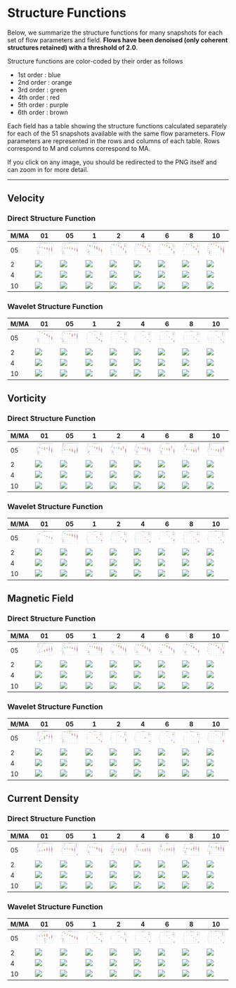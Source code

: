 # Structure Functions

Below, we summarize the structure functions for many snapshots for each set of flow parameters and field.
**Flows have been denoised (only coherent structures retained) with a threshold of 2.0**.

Structure functions are color-coded by their order as follows

  * 1st order : blue
  * 2nd order : orange
  * 3rd order : green
  * 4th order : red
  * 5th order : purple
  * 6th order : brown

Each field has a table showing the structure functions calculated separately for each of the 51 snapshots available with the same flow parameters.
Flow parameters are represented in the rows and columns of each table.
Rows correspond to M and columns correspond to MA.

If you click on any image, you should be redirected to the PNG itself and can zoom in for more detail.

---

## Velocity

### Direct Structure Function

|M/MA| 01 | 05 | 1 | 2 | 4 | 6 | 8 | 10 |
|----|----|----|---|---|---|---|---|----|
| 05 |<img src="M05MA01/w4t-plot-structure-function-ansatz-violin-128_M05MA01_avrg_vel_dsf_denoise-02d00.png">|<img src="M05MA05/w4t-plot-structure-function-ansatz-violin-128_M05MA05_avrg_vel_dsf_denoise-02d00.png">|<img src="M05MA1/w4t-plot-structure-function-ansatz-violin-128_M05MA1_avrg_vel_dsf_denoise-02d00.png">|<img src="M05MA2/w4t-plot-structure-function-ansatz-violin-128_M05MA2_avrg_vel_dsf_denoise-02d00.png">|<img src="M05MA4/w4t-plot-structure-function-ansatz-violin-128_M05MA4_avrg_vel_dsf_denoise-02d00.png">|<img src="M05MA6/w4t-plot-structure-function-ansatz-violin-128_M05MA6_avrg_vel_dsf_denoise-02d00.png">|<img src="M05MA8/w4t-plot-structure-function-ansatz-violin-128_M05MA8_avrg_vel_dsf_denoise-02d00.png">|<img src="M05MA10/w4t-plot-structure-function-ansatz-violin-128_M05MA10_avrg_vel_dsf_denoise-02d00.png">|
| 2  |<img src="M2MA01/w4t-plot-structure-function-ansatz-violin-128_M2MA01_avrg_vel_dsf_denoise-02d00.png">|<img src="M2MA05/w4t-plot-structure-function-ansatz-violin-128_M2MA05_avrg_vel_dsf_denoise-02d00.png">|<img src="M2MA1/w4t-plot-structure-function-ansatz-violin-128_M2MA1_avrg_vel_dsf_denoise-02d00.png">|<img src="M2MA2/w4t-plot-structure-function-ansatz-violin-128_M2MA2_avrg_vel_dsf_denoise-02d00.png">|<img src="M2MA4/w4t-plot-structure-function-ansatz-violin-128_M2MA4_avrg_vel_dsf_denoise-02d00.png">|<img src="M2MA6/w4t-plot-structure-function-ansatz-violin-128_M2MA6_avrg_vel_dsf_denoise-02d00.png">|<img src="M2MA8/w4t-plot-structure-function-ansatz-violin-128_M2MA8_avrg_vel_dsf_denoise-02d00.png">|<img src="M2MA10/w4t-plot-structure-function-ansatz-violin-128_M2MA10_avrg_vel_dsf_denoise-02d00.png">|
| 4  |<img src="M4MA01/w4t-plot-structure-function-ansatz-violin-128_M4MA01_avrg_vel_dsf_denoise-02d00.png">|<img src="M4MA05/w4t-plot-structure-function-ansatz-violin-128_M4MA05_avrg_vel_dsf_denoise-02d00.png">|<img src="M4MA1/w4t-plot-structure-function-ansatz-violin-128_M4MA1_avrg_vel_dsf_denoise-02d00.png">|<img src="M4MA2/w4t-plot-structure-function-ansatz-violin-128_M4MA2_avrg_vel_dsf_denoise-02d00.png">|<img src="M4MA4/w4t-plot-structure-function-ansatz-violin-128_M4MA4_avrg_vel_dsf_denoise-02d00.png">|<img src="M4MA6/w4t-plot-structure-function-ansatz-violin-128_M4MA6_avrg_vel_dsf_denoise-02d00.png">|<img src="M4MA8/w4t-plot-structure-function-ansatz-violin-128_M4MA8_avrg_vel_dsf_denoise-02d00.png">|<img src="M4MA10/w4t-plot-structure-function-ansatz-violin-128_M4MA10_avrg_vel_dsf_denoise-02d00.png">|
| 10 |<img src="M10MA01/w4t-plot-structure-function-ansatz-violin-128_M10MA01_avrg_vel_dsf_denoise-02d00.png">|<img src="M10MA05/w4t-plot-structure-function-ansatz-violin-128_M10MA05_avrg_vel_dsf_denoise-02d00.png">|<img src="M10MA1/w4t-plot-structure-function-ansatz-violin-128_M10MA1_avrg_vel_dsf_denoise-02d00.png">|<img src="M10MA2/w4t-plot-structure-function-ansatz-violin-128_M10MA2_avrg_vel_dsf_denoise-02d00.png">|<img src="M10MA4/w4t-plot-structure-function-ansatz-violin-128_M10MA4_avrg_vel_dsf_denoise-02d00.png">|<img src="M10MA6/w4t-plot-structure-function-ansatz-violin-128_M10MA6_avrg_vel_dsf_denoise-02d00.png">|<img src="M10MA8/w4t-plot-structure-function-ansatz-violin-128_M10MA8_avrg_vel_dsf_denoise-02d00.png">|<img src="M10MA10/w4t-plot-structure-function-ansatz-violin-128_M10MA10_avrg_vel_dsf_denoise-02d00.png">|

### Wavelet Structure Function

|M/MA| 01 | 05 | 1 | 2 | 4 | 6 | 8 | 10 |
|----|----|----|---|---|---|---|---|----|
| 05 |<img src="M05MA01/w4t-plot-structure-function-ansatz-violin-128_M05MA01_avrg_vel_wsf_denoise-02d00.png">|<img src="M05MA05/w4t-plot-structure-function-ansatz-violin-128_M05MA05_avrg_vel_wsf_denoise-02d00.png">|<img src="M05MA1/w4t-plot-structure-function-ansatz-violin-128_M05MA1_avrg_vel_wsf_denoise-02d00.png">|<img src="M05MA2/w4t-plot-structure-function-ansatz-violin-128_M05MA2_avrg_vel_wsf_denoise-02d00.png">|<img src="M05MA4/w4t-plot-structure-function-ansatz-violin-128_M05MA4_avrg_vel_wsf_denoise-02d00.png">|<img src="M05MA6/w4t-plot-structure-function-ansatz-violin-128_M05MA6_avrg_vel_wsf_denoise-02d00.png">|<img src="M05MA8/w4t-plot-structure-function-ansatz-violin-128_M05MA8_avrg_vel_wsf_denoise-02d00.png">|<img src="M05MA10/w4t-plot-structure-function-ansatz-violin-128_M05MA10_avrg_vel_wsf_denoise-02d00.png">|
| 2  |<img src="M2MA01/w4t-plot-structure-function-ansatz-violin-128_M2MA01_avrg_vel_wsf_denoise-02d00.png">|<img src="M2MA05/w4t-plot-structure-function-ansatz-violin-128_M2MA05_avrg_vel_wsf_denoise-02d00.png">|<img src="M2MA1/w4t-plot-structure-function-ansatz-violin-128_M2MA1_avrg_vel_wsf_denoise-02d00.png">|<img src="M2MA2/w4t-plot-structure-function-ansatz-violin-128_M2MA2_avrg_vel_wsf_denoise-02d00.png">|<img src="M2MA4/w4t-plot-structure-function-ansatz-violin-128_M2MA4_avrg_vel_wsf_denoise-02d00.png">|<img src="M2MA6/w4t-plot-structure-function-ansatz-violin-128_M2MA6_avrg_vel_wsf_denoise-02d00.png">|<img src="M2MA8/w4t-plot-structure-function-ansatz-violin-128_M2MA8_avrg_vel_wsf_denoise-02d00.png">|<img src="M2MA10/w4t-plot-structure-function-ansatz-violin-128_M2MA10_avrg_vel_wsf_denoise-02d00.png">|
| 4  |<img src="M4MA01/w4t-plot-structure-function-ansatz-violin-128_M4MA01_avrg_vel_wsf_denoise-02d00.png">|<img src="M4MA05/w4t-plot-structure-function-ansatz-violin-128_M4MA05_avrg_vel_wsf_denoise-02d00.png">|<img src="M4MA1/w4t-plot-structure-function-ansatz-violin-128_M4MA1_avrg_vel_wsf_denoise-02d00.png">|<img src="M4MA2/w4t-plot-structure-function-ansatz-violin-128_M4MA2_avrg_vel_wsf_denoise-02d00.png">|<img src="M4MA4/w4t-plot-structure-function-ansatz-violin-128_M4MA4_avrg_vel_wsf_denoise-02d00.png">|<img src="M4MA6/w4t-plot-structure-function-ansatz-violin-128_M4MA6_avrg_vel_wsf_denoise-02d00.png">|<img src="M4MA8/w4t-plot-structure-function-ansatz-violin-128_M4MA8_avrg_vel_wsf_denoise-02d00.png">|<img src="M4MA10/w4t-plot-structure-function-ansatz-violin-128_M4MA10_avrg_vel_wsf_denoise-02d00.png">|
| 10 |<img src="M10MA01/w4t-plot-structure-function-ansatz-violin-128_M10MA01_avrg_vel_wsf_denoise-02d00.png">|<img src="M10MA05/w4t-plot-structure-function-ansatz-violin-128_M10MA05_avrg_vel_wsf_denoise-02d00.png">|<img src="M10MA1/w4t-plot-structure-function-ansatz-violin-128_M10MA1_avrg_vel_wsf_denoise-02d00.png">|<img src="M10MA2/w4t-plot-structure-function-ansatz-violin-128_M10MA2_avrg_vel_wsf_denoise-02d00.png">|<img src="M10MA4/w4t-plot-structure-function-ansatz-violin-128_M10MA4_avrg_vel_wsf_denoise-02d00.png">|<img src="M10MA6/w4t-plot-structure-function-ansatz-violin-128_M10MA6_avrg_vel_wsf_denoise-02d00.png">|<img src="M10MA8/w4t-plot-structure-function-ansatz-violin-128_M10MA8_avrg_vel_wsf_denoise-02d00.png">|<img src="M10MA10/w4t-plot-structure-function-ansatz-violin-128_M10MA10_avrg_vel_wsf_denoise-02d00.png">|

## Vorticity

### Direct Structure Function

|M/MA| 01 | 05 | 1 | 2 | 4 | 6 | 8 | 10 |
|----|----|----|---|---|---|---|---|----|
| 05 |<img src="M05MA01/w4t-plot-structure-function-ansatz-violin-128_M05MA01_avrg_vort_dsf_denoise-02d00.png">|<img src="M05MA05/w4t-plot-structure-function-ansatz-violin-128_M05MA05_avrg_vort_dsf_denoise-02d00.png">|<img src="M05MA1/w4t-plot-structure-function-ansatz-violin-128_M05MA1_avrg_vort_dsf_denoise-02d00.png">|<img src="M05MA2/w4t-plot-structure-function-ansatz-violin-128_M05MA2_avrg_vort_dsf_denoise-02d00.png">|<img src="M05MA4/w4t-plot-structure-function-ansatz-violin-128_M05MA4_avrg_vort_dsf_denoise-02d00.png">|<img src="M05MA6/w4t-plot-structure-function-ansatz-violin-128_M05MA6_avrg_vort_dsf_denoise-02d00.png">|<img src="M05MA8/w4t-plot-structure-function-ansatz-violin-128_M05MA8_avrg_vort_dsf_denoise-02d00.png">|<img src="M05MA10/w4t-plot-structure-function-ansatz-violin-128_M05MA10_avrg_vort_dsf_denoise-02d00.png">|
| 2  |<img src="M2MA01/w4t-plot-structure-function-ansatz-violin-128_M2MA01_avrg_vort_dsf_denoise-02d00.png">|<img src="M2MA05/w4t-plot-structure-function-ansatz-violin-128_M2MA05_avrg_vort_dsf_denoise-02d00.png">|<img src="M2MA1/w4t-plot-structure-function-ansatz-violin-128_M2MA1_avrg_vort_dsf_denoise-02d00.png">|<img src="M2MA2/w4t-plot-structure-function-ansatz-violin-128_M2MA2_avrg_vort_dsf_denoise-02d00.png">|<img src="M2MA4/w4t-plot-structure-function-ansatz-violin-128_M2MA4_avrg_vort_dsf_denoise-02d00.png">|<img src="M2MA6/w4t-plot-structure-function-ansatz-violin-128_M2MA6_avrg_vort_dsf_denoise-02d00.png">|<img src="M2MA8/w4t-plot-structure-function-ansatz-violin-128_M2MA8_avrg_vort_dsf_denoise-02d00.png">|<img src="M2MA10/w4t-plot-structure-function-ansatz-violin-128_M2MA10_avrg_vort_dsf_denoise-02d00.png">|
| 4  |<img src="M4MA01/w4t-plot-structure-function-ansatz-violin-128_M4MA01_avrg_vort_dsf_denoise-02d00.png">|<img src="M4MA05/w4t-plot-structure-function-ansatz-violin-128_M4MA05_avrg_vort_dsf_denoise-02d00.png">|<img src="M4MA1/w4t-plot-structure-function-ansatz-violin-128_M4MA1_avrg_vort_dsf_denoise-02d00.png">|<img src="M4MA2/w4t-plot-structure-function-ansatz-violin-128_M4MA2_avrg_vort_dsf_denoise-02d00.png">|<img src="M4MA4/w4t-plot-structure-function-ansatz-violin-128_M4MA4_avrg_vort_dsf_denoise-02d00.png">|<img src="M4MA6/w4t-plot-structure-function-ansatz-violin-128_M4MA6_avrg_vort_dsf_denoise-02d00.png">|<img src="M4MA8/w4t-plot-structure-function-ansatz-violin-128_M4MA8_avrg_vort_dsf_denoise-02d00.png">|<img src="M4MA10/w4t-plot-structure-function-ansatz-violin-128_M4MA10_avrg_vort_dsf_denoise-02d00.png">|
| 10 |<img src="M10MA01/w4t-plot-structure-function-ansatz-violin-128_M10MA01_avrg_vort_dsf_denoise-02d00.png">|<img src="M10MA05/w4t-plot-structure-function-ansatz-violin-128_M10MA05_avrg_vort_dsf_denoise-02d00.png">|<img src="M10MA1/w4t-plot-structure-function-ansatz-violin-128_M10MA1_avrg_vort_dsf_denoise-02d00.png">|<img src="M10MA2/w4t-plot-structure-function-ansatz-violin-128_M10MA2_avrg_vort_dsf_denoise-02d00.png">|<img src="M10MA4/w4t-plot-structure-function-ansatz-violin-128_M10MA4_avrg_vort_dsf_denoise-02d00.png">|<img src="M10MA6/w4t-plot-structure-function-ansatz-violin-128_M10MA6_avrg_vort_dsf_denoise-02d00.png">|<img src="M10MA8/w4t-plot-structure-function-ansatz-violin-128_M10MA8_avrg_vort_dsf_denoise-02d00.png">|<img src="M10MA10/w4t-plot-structure-function-ansatz-violin-128_M10MA10_avrg_vort_dsf_denoise-02d00.png">|

### Wavelet Structure Function

|M/MA| 01 | 05 | 1 | 2 | 4 | 6 | 8 | 10 |
|----|----|----|---|---|---|---|---|----|
| 05 |<img src="M05MA01/w4t-plot-structure-function-ansatz-violin-128_M05MA01_avrg_vort_wsf_denoise-02d00.png">|<img src="M05MA05/w4t-plot-structure-function-ansatz-violin-128_M05MA05_avrg_vort_wsf_denoise-02d00.png">|<img src="M05MA1/w4t-plot-structure-function-ansatz-violin-128_M05MA1_avrg_vort_wsf_denoise-02d00.png">|<img src="M05MA2/w4t-plot-structure-function-ansatz-violin-128_M05MA2_avrg_vort_wsf_denoise-02d00.png">|<img src="M05MA4/w4t-plot-structure-function-ansatz-violin-128_M05MA4_avrg_vort_wsf_denoise-02d00.png">|<img src="M05MA6/w4t-plot-structure-function-ansatz-violin-128_M05MA6_avrg_vort_wsf_denoise-02d00.png">|<img src="M05MA8/w4t-plot-structure-function-ansatz-violin-128_M05MA8_avrg_vort_wsf_denoise-02d00.png">|<img src="M05MA10/w4t-plot-structure-function-ansatz-violin-128_M05MA10_avrg_vort_wsf_denoise-02d00.png">|
| 2  |<img src="M2MA01/w4t-plot-structure-function-ansatz-violin-128_M2MA01_avrg_vort_wsf_denoise-02d00.png">|<img src="M2MA05/w4t-plot-structure-function-ansatz-violin-128_M2MA05_avrg_vort_wsf_denoise-02d00.png">|<img src="M2MA1/w4t-plot-structure-function-ansatz-violin-128_M2MA1_avrg_vort_wsf_denoise-02d00.png">|<img src="M2MA2/w4t-plot-structure-function-ansatz-violin-128_M2MA2_avrg_vort_wsf_denoise-02d00.png">|<img src="M2MA4/w4t-plot-structure-function-ansatz-violin-128_M2MA4_avrg_vort_wsf_denoise-02d00.png">|<img src="M2MA6/w4t-plot-structure-function-ansatz-violin-128_M2MA6_avrg_vort_wsf_denoise-02d00.png">|<img src="M2MA8/w4t-plot-structure-function-ansatz-violin-128_M2MA8_avrg_vort_wsf_denoise-02d00.png">|<img src="M2MA10/w4t-plot-structure-function-ansatz-violin-128_M2MA10_avrg_vort_wsf_denoise-02d00.png">|
| 4  |<img src="M4MA01/w4t-plot-structure-function-ansatz-violin-128_M4MA01_avrg_vort_wsf_denoise-02d00.png">|<img src="M4MA05/w4t-plot-structure-function-ansatz-violin-128_M4MA05_avrg_vort_wsf_denoise-02d00.png">|<img src="M4MA1/w4t-plot-structure-function-ansatz-violin-128_M4MA1_avrg_vort_wsf_denoise-02d00.png">|<img src="M4MA2/w4t-plot-structure-function-ansatz-violin-128_M4MA2_avrg_vort_wsf_denoise-02d00.png">|<img src="M4MA4/w4t-plot-structure-function-ansatz-violin-128_M4MA4_avrg_vort_wsf_denoise-02d00.png">|<img src="M4MA6/w4t-plot-structure-function-ansatz-violin-128_M4MA6_avrg_vort_wsf_denoise-02d00.png">|<img src="M4MA8/w4t-plot-structure-function-ansatz-violin-128_M4MA8_avrg_vort_wsf_denoise-02d00.png">|<img src="M4MA10/w4t-plot-structure-function-ansatz-violin-128_M4MA10_avrg_vort_wsf_denoise-02d00.png">|
| 10 |<img src="M10MA01/w4t-plot-structure-function-ansatz-violin-128_M10MA01_avrg_vort_wsf_denoise-02d00.png">|<img src="M10MA05/w4t-plot-structure-function-ansatz-violin-128_M10MA05_avrg_vort_wsf_denoise-02d00.png">|<img src="M10MA1/w4t-plot-structure-function-ansatz-violin-128_M10MA1_avrg_vort_wsf_denoise-02d00.png">|<img src="M10MA2/w4t-plot-structure-function-ansatz-violin-128_M10MA2_avrg_vort_wsf_denoise-02d00.png">|<img src="M10MA4/w4t-plot-structure-function-ansatz-violin-128_M10MA4_avrg_vort_wsf_denoise-02d00.png">|<img src="M10MA6/w4t-plot-structure-function-ansatz-violin-128_M10MA6_avrg_vort_wsf_denoise-02d00.png">|<img src="M10MA8/w4t-plot-structure-function-ansatz-violin-128_M10MA8_avrg_vort_wsf_denoise-02d00.png">|<img src="M10MA10/w4t-plot-structure-function-ansatz-violin-128_M10MA10_avrg_vort_wsf_denoise-02d00.png">|

## Magnetic Field

### Direct Structure Function

|M/MA| 01 | 05 | 1 | 2 | 4 | 6 | 8 | 10 |
|----|----|----|---|---|---|---|---|----|
| 05 |<img src="M05MA01/w4t-plot-structure-function-ansatz-violin-128_M05MA01_avrg_mag_dsf_denoise-02d00.png">|<img src="M05MA05/w4t-plot-structure-function-ansatz-violin-128_M05MA05_avrg_mag_dsf_denoise-02d00.png">|<img src="M05MA1/w4t-plot-structure-function-ansatz-violin-128_M05MA1_avrg_mag_dsf_denoise-02d00.png">|<img src="M05MA2/w4t-plot-structure-function-ansatz-violin-128_M05MA2_avrg_mag_dsf_denoise-02d00.png">|<img src="M05MA4/w4t-plot-structure-function-ansatz-violin-128_M05MA4_avrg_mag_dsf_denoise-02d00.png">|<img src="M05MA6/w4t-plot-structure-function-ansatz-violin-128_M05MA6_avrg_mag_dsf_denoise-02d00.png">|<img src="M05MA8/w4t-plot-structure-function-ansatz-violin-128_M05MA8_avrg_mag_dsf_denoise-02d00.png">|<img src="M05MA10/w4t-plot-structure-function-ansatz-violin-128_M05MA10_avrg_mag_dsf_denoise-02d00.png">|
| 2  |<img src="M2MA01/w4t-plot-structure-function-ansatz-violin-128_M2MA01_avrg_mag_dsf_denoise-02d00.png">|<img src="M2MA05/w4t-plot-structure-function-ansatz-violin-128_M2MA05_avrg_mag_dsf_denoise-02d00.png">|<img src="M2MA1/w4t-plot-structure-function-ansatz-violin-128_M2MA1_avrg_mag_dsf_denoise-02d00.png">|<img src="M2MA2/w4t-plot-structure-function-ansatz-violin-128_M2MA2_avrg_mag_dsf_denoise-02d00.png">|<img src="M2MA4/w4t-plot-structure-function-ansatz-violin-128_M2MA4_avrg_mag_dsf_denoise-02d00.png">|<img src="M2MA6/w4t-plot-structure-function-ansatz-violin-128_M2MA6_avrg_mag_dsf_denoise-02d00.png">|<img src="M2MA8/w4t-plot-structure-function-ansatz-violin-128_M2MA8_avrg_mag_dsf_denoise-02d00.png">|<img src="M2MA10/w4t-plot-structure-function-ansatz-violin-128_M2MA10_avrg_mag_dsf_denoise-02d00.png">|
| 4  |<img src="M4MA01/w4t-plot-structure-function-ansatz-violin-128_M4MA01_avrg_mag_dsf_denoise-02d00.png">|<img src="M4MA05/w4t-plot-structure-function-ansatz-violin-128_M4MA05_avrg_mag_dsf_denoise-02d00.png">|<img src="M4MA1/w4t-plot-structure-function-ansatz-violin-128_M4MA1_avrg_mag_dsf_denoise-02d00.png">|<img src="M4MA2/w4t-plot-structure-function-ansatz-violin-128_M4MA2_avrg_mag_dsf_denoise-02d00.png">|<img src="M4MA4/w4t-plot-structure-function-ansatz-violin-128_M4MA4_avrg_mag_dsf_denoise-02d00.png">|<img src="M4MA6/w4t-plot-structure-function-ansatz-violin-128_M4MA6_avrg_mag_dsf_denoise-02d00.png">|<img src="M4MA8/w4t-plot-structure-function-ansatz-violin-128_M4MA8_avrg_mag_dsf_denoise-02d00.png">|<img src="M4MA10/w4t-plot-structure-function-ansatz-violin-128_M4MA10_avrg_mag_dsf_denoise-02d00.png">|
| 10 |<img src="M10MA01/w4t-plot-structure-function-ansatz-violin-128_M10MA01_avrg_mag_dsf_denoise-02d00.png">|<img src="M10MA05/w4t-plot-structure-function-ansatz-violin-128_M10MA05_avrg_mag_dsf_denoise-02d00.png">|<img src="M10MA1/w4t-plot-structure-function-ansatz-violin-128_M10MA1_avrg_mag_dsf_denoise-02d00.png">|<img src="M10MA2/w4t-plot-structure-function-ansatz-violin-128_M10MA2_avrg_mag_dsf_denoise-02d00.png">|<img src="M10MA4/w4t-plot-structure-function-ansatz-violin-128_M10MA4_avrg_mag_dsf_denoise-02d00.png">|<img src="M10MA6/w4t-plot-structure-function-ansatz-violin-128_M10MA6_avrg_mag_dsf_denoise-02d00.png">|<img src="M10MA8/w4t-plot-structure-function-ansatz-violin-128_M10MA8_avrg_mag_dsf_denoise-02d00.png">|<img src="M10MA10/w4t-plot-structure-function-ansatz-violin-128_M10MA10_avrg_mag_dsf_denoise-02d00.png">|

### Wavelet Structure Function

|M/MA| 01 | 05 | 1 | 2 | 4 | 6 | 8 | 10 |
|----|----|----|---|---|---|---|---|----|
| 05 |<img src="M05MA01/w4t-plot-structure-function-ansatz-violin-128_M05MA01_avrg_mag_wsf_denoise-02d00.png">|<img src="M05MA05/w4t-plot-structure-function-ansatz-violin-128_M05MA05_avrg_mag_wsf_denoise-02d00.png">|<img src="M05MA1/w4t-plot-structure-function-ansatz-violin-128_M05MA1_avrg_mag_wsf_denoise-02d00.png">|<img src="M05MA2/w4t-plot-structure-function-ansatz-violin-128_M05MA2_avrg_mag_wsf_denoise-02d00.png">|<img src="M05MA4/w4t-plot-structure-function-ansatz-violin-128_M05MA4_avrg_mag_wsf_denoise-02d00.png">|<img src="M05MA6/w4t-plot-structure-function-ansatz-violin-128_M05MA6_avrg_mag_wsf_denoise-02d00.png">|<img src="M05MA8/w4t-plot-structure-function-ansatz-violin-128_M05MA8_avrg_mag_wsf_denoise-02d00.png">|<img src="M05MA10/w4t-plot-structure-function-ansatz-violin-128_M05MA10_avrg_mag_wsf_denoise-02d00.png">|
| 2  |<img src="M2MA01/w4t-plot-structure-function-ansatz-violin-128_M2MA01_avrg_mag_wsf_denoise-02d00.png">|<img src="M2MA05/w4t-plot-structure-function-ansatz-violin-128_M2MA05_avrg_mag_wsf_denoise-02d00.png">|<img src="M2MA1/w4t-plot-structure-function-ansatz-violin-128_M2MA1_avrg_mag_wsf_denoise-02d00.png">|<img src="M2MA2/w4t-plot-structure-function-ansatz-violin-128_M2MA2_avrg_mag_wsf_denoise-02d00.png">|<img src="M2MA4/w4t-plot-structure-function-ansatz-violin-128_M2MA4_avrg_mag_wsf_denoise-02d00.png">|<img src="M2MA6/w4t-plot-structure-function-ansatz-violin-128_M2MA6_avrg_mag_wsf_denoise-02d00.png">|<img src="M2MA8/w4t-plot-structure-function-ansatz-violin-128_M2MA8_avrg_mag_wsf_denoise-02d00.png">|<img src="M2MA10/w4t-plot-structure-function-ansatz-violin-128_M2MA10_avrg_mag_wsf_denoise-02d00.png">|
| 4  |<img src="M4MA01/w4t-plot-structure-function-ansatz-violin-128_M4MA01_avrg_mag_wsf_denoise-02d00.png">|<img src="M4MA05/w4t-plot-structure-function-ansatz-violin-128_M4MA05_avrg_mag_wsf_denoise-02d00.png">|<img src="M4MA1/w4t-plot-structure-function-ansatz-violin-128_M4MA1_avrg_mag_wsf_denoise-02d00.png">|<img src="M4MA2/w4t-plot-structure-function-ansatz-violin-128_M4MA2_avrg_mag_wsf_denoise-02d00.png">|<img src="M4MA4/w4t-plot-structure-function-ansatz-violin-128_M4MA4_avrg_mag_wsf_denoise-02d00.png">|<img src="M4MA6/w4t-plot-structure-function-ansatz-violin-128_M4MA6_avrg_mag_wsf_denoise-02d00.png">|<img src="M4MA8/w4t-plot-structure-function-ansatz-violin-128_M4MA8_avrg_mag_wsf_denoise-02d00.png">|<img src="M4MA10/w4t-plot-structure-function-ansatz-violin-128_M4MA10_avrg_mag_wsf_denoise-02d00.png">|
| 10 |<img src="M10MA01/w4t-plot-structure-function-ansatz-violin-128_M10MA01_avrg_mag_wsf_denoise-02d00.png">|<img src="M10MA05/w4t-plot-structure-function-ansatz-violin-128_M10MA05_avrg_mag_wsf_denoise-02d00.png">|<img src="M10MA1/w4t-plot-structure-function-ansatz-violin-128_M10MA1_avrg_mag_wsf_denoise-02d00.png">|<img src="M10MA2/w4t-plot-structure-function-ansatz-violin-128_M10MA2_avrg_mag_wsf_denoise-02d00.png">|<img src="M10MA4/w4t-plot-structure-function-ansatz-violin-128_M10MA4_avrg_mag_wsf_denoise-02d00.png">|<img src="M10MA6/w4t-plot-structure-function-ansatz-violin-128_M10MA6_avrg_mag_wsf_denoise-02d00.png">|<img src="M10MA8/w4t-plot-structure-function-ansatz-violin-128_M10MA8_avrg_mag_wsf_denoise-02d00.png">|<img src="M10MA10/w4t-plot-structure-function-ansatz-violin-128_M10MA10_avrg_mag_wsf_denoise-02d00.png">|

## Current Density

### Direct Structure Function

|M/MA| 01 | 05 | 1 | 2 | 4 | 6 | 8 | 10 |
|----|----|----|---|---|---|---|---|----|
| 05 |<img src="M05MA01/w4t-plot-structure-function-ansatz-violin-128_M05MA01_avrg_curr_dsf_denoise-02d00.png">|<img src="M05MA05/w4t-plot-structure-function-ansatz-violin-128_M05MA05_avrg_curr_dsf_denoise-02d00.png">|<img src="M05MA1/w4t-plot-structure-function-ansatz-violin-128_M05MA1_avrg_curr_dsf_denoise-02d00.png">|<img src="M05MA2/w4t-plot-structure-function-ansatz-violin-128_M05MA2_avrg_curr_dsf_denoise-02d00.png">|<img src="M05MA4/w4t-plot-structure-function-ansatz-violin-128_M05MA4_avrg_curr_dsf_denoise-02d00.png">|<img src="M05MA6/w4t-plot-structure-function-ansatz-violin-128_M05MA6_avrg_curr_dsf_denoise-02d00.png">|<img src="M05MA8/w4t-plot-structure-function-ansatz-violin-128_M05MA8_avrg_curr_dsf_denoise-02d00.png">|<img src="M05MA10/w4t-plot-structure-function-ansatz-violin-128_M05MA10_avrg_curr_dsf_denoise-02d00.png">|
| 2  |<img src="M2MA01/w4t-plot-structure-function-ansatz-violin-128_M2MA01_avrg_curr_dsf_denoise-02d00.png">|<img src="M2MA05/w4t-plot-structure-function-ansatz-violin-128_M2MA05_avrg_curr_dsf_denoise-02d00.png">|<img src="M2MA1/w4t-plot-structure-function-ansatz-violin-128_M2MA1_avrg_curr_dsf_denoise-02d00.png">|<img src="M2MA2/w4t-plot-structure-function-ansatz-violin-128_M2MA2_avrg_curr_dsf_denoise-02d00.png">|<img src="M2MA4/w4t-plot-structure-function-ansatz-violin-128_M2MA4_avrg_curr_dsf_denoise-02d00.png">|<img src="M2MA6/w4t-plot-structure-function-ansatz-violin-128_M2MA6_avrg_curr_dsf_denoise-02d00.png">|<img src="M2MA8/w4t-plot-structure-function-ansatz-violin-128_M2MA8_avrg_curr_dsf_denoise-02d00.png">|<img src="M2MA10/w4t-plot-structure-function-ansatz-violin-128_M2MA10_avrg_curr_dsf_denoise-02d00.png">|
| 4  |<img src="M4MA01/w4t-plot-structure-function-ansatz-violin-128_M4MA01_avrg_curr_dsf_denoise-02d00.png">|<img src="M4MA05/w4t-plot-structure-function-ansatz-violin-128_M4MA05_avrg_curr_dsf_denoise-02d00.png">|<img src="M4MA1/w4t-plot-structure-function-ansatz-violin-128_M4MA1_avrg_curr_dsf_denoise-02d00.png">|<img src="M4MA2/w4t-plot-structure-function-ansatz-violin-128_M4MA2_avrg_curr_dsf_denoise-02d00.png">|<img src="M4MA4/w4t-plot-structure-function-ansatz-violin-128_M4MA4_avrg_curr_dsf_denoise-02d00.png">|<img src="M4MA6/w4t-plot-structure-function-ansatz-violin-128_M4MA6_avrg_curr_dsf_denoise-02d00.png">|<img src="M4MA8/w4t-plot-structure-function-ansatz-violin-128_M4MA8_avrg_curr_dsf_denoise-02d00.png">|<img src="M4MA10/w4t-plot-structure-function-ansatz-violin-128_M4MA10_avrg_curr_dsf_denoise-02d00.png">|
| 10 |<img src="M10MA01/w4t-plot-structure-function-ansatz-violin-128_M10MA01_avrg_curr_dsf_denoise-02d00.png">|<img src="M10MA05/w4t-plot-structure-function-ansatz-violin-128_M10MA05_avrg_curr_dsf_denoise-02d00.png">|<img src="M10MA1/w4t-plot-structure-function-ansatz-violin-128_M10MA1_avrg_curr_dsf_denoise-02d00.png">|<img src="M10MA2/w4t-plot-structure-function-ansatz-violin-128_M10MA2_avrg_curr_dsf_denoise-02d00.png">|<img src="M10MA4/w4t-plot-structure-function-ansatz-violin-128_M10MA4_avrg_curr_dsf_denoise-02d00.png">|<img src="M10MA6/w4t-plot-structure-function-ansatz-violin-128_M10MA6_avrg_curr_dsf_denoise-02d00.png">|<img src="M10MA8/w4t-plot-structure-function-ansatz-violin-128_M10MA8_avrg_curr_dsf_denoise-02d00.png">|<img src="M10MA10/w4t-plot-structure-function-ansatz-violin-128_M10MA10_avrg_curr_dsf_denoise-02d00.png">|

### Wavelet Structure Function

|M/MA| 01 | 05 | 1 | 2 | 4 | 6 | 8 | 10 |
|----|----|----|---|---|---|---|---|----|
| 05 |<img src="M05MA01/w4t-plot-structure-function-ansatz-violin-128_M05MA01_avrg_curr_wsf_denoise-02d00.png">|<img src="M05MA05/w4t-plot-structure-function-ansatz-violin-128_M05MA05_avrg_curr_wsf_denoise-02d00.png">|<img src="M05MA1/w4t-plot-structure-function-ansatz-violin-128_M05MA1_avrg_curr_wsf_denoise-02d00.png">|<img src="M05MA2/w4t-plot-structure-function-ansatz-violin-128_M05MA2_avrg_curr_wsf_denoise-02d00.png">|<img src="M05MA4/w4t-plot-structure-function-ansatz-violin-128_M05MA4_avrg_curr_wsf_denoise-02d00.png">|<img src="M05MA6/w4t-plot-structure-function-ansatz-violin-128_M05MA6_avrg_curr_wsf_denoise-02d00.png">|<img src="M05MA8/w4t-plot-structure-function-ansatz-violin-128_M05MA8_avrg_curr_wsf_denoise-02d00.png">|<img src="M05MA10/w4t-plot-structure-function-ansatz-violin-128_M05MA10_avrg_curr_wsf_denoise-02d00.png">|
| 2  |<img src="M2MA01/w4t-plot-structure-function-ansatz-violin-128_M2MA01_avrg_curr_wsf_denoise-02d00.png">|<img src="M2MA05/w4t-plot-structure-function-ansatz-violin-128_M2MA05_avrg_curr_wsf_denoise-02d00.png">|<img src="M2MA1/w4t-plot-structure-function-ansatz-violin-128_M2MA1_avrg_curr_wsf_denoise-02d00.png">|<img src="M2MA2/w4t-plot-structure-function-ansatz-violin-128_M2MA2_avrg_curr_wsf_denoise-02d00.png">|<img src="M2MA4/w4t-plot-structure-function-ansatz-violin-128_M2MA4_avrg_curr_wsf_denoise-02d00.png">|<img src="M2MA6/w4t-plot-structure-function-ansatz-violin-128_M2MA6_avrg_curr_wsf_denoise-02d00.png">|<img src="M2MA8/w4t-plot-structure-function-ansatz-violin-128_M2MA8_avrg_curr_wsf_denoise-02d00.png">|<img src="M2MA10/w4t-plot-structure-function-ansatz-violin-128_M2MA10_avrg_curr_wsf_denoise-02d00.png">|
| 4  |<img src="M4MA01/w4t-plot-structure-function-ansatz-violin-128_M4MA01_avrg_curr_wsf_denoise-02d00.png">|<img src="M4MA05/w4t-plot-structure-function-ansatz-violin-128_M4MA05_avrg_curr_wsf_denoise-02d00.png">|<img src="M4MA1/w4t-plot-structure-function-ansatz-violin-128_M4MA1_avrg_curr_wsf_denoise-02d00.png">|<img src="M4MA2/w4t-plot-structure-function-ansatz-violin-128_M4MA2_avrg_curr_wsf_denoise-02d00.png">|<img src="M4MA4/w4t-plot-structure-function-ansatz-violin-128_M4MA4_avrg_curr_wsf_denoise-02d00.png">|<img src="M4MA6/w4t-plot-structure-function-ansatz-violin-128_M4MA6_avrg_curr_wsf_denoise-02d00.png">|<img src="M4MA8/w4t-plot-structure-function-ansatz-violin-128_M4MA8_avrg_curr_wsf_denoise-02d00.png">|<img src="M4MA10/w4t-plot-structure-function-ansatz-violin-128_M4MA10_avrg_curr_wsf_denoise-02d00.png">|
| 10 |<img src="M10MA01/w4t-plot-structure-function-ansatz-violin-128_M10MA01_avrg_curr_wsf_denoise-02d00.png">|<img src="M10MA05/w4t-plot-structure-function-ansatz-violin-128_M10MA05_avrg_curr_wsf_denoise-02d00.png">|<img src="M10MA1/w4t-plot-structure-function-ansatz-violin-128_M10MA1_avrg_curr_wsf_denoise-02d00.png">|<img src="M10MA2/w4t-plot-structure-function-ansatz-violin-128_M10MA2_avrg_curr_wsf_denoise-02d00.png">|<img src="M10MA4/w4t-plot-structure-function-ansatz-violin-128_M10MA4_avrg_curr_wsf_denoise-02d00.png">|<img src="M10MA6/w4t-plot-structure-function-ansatz-violin-128_M10MA6_avrg_curr_wsf_denoise-02d00.png">|<img src="M10MA8/w4t-plot-structure-function-ansatz-violin-128_M10MA8_avrg_curr_wsf_denoise-02d00.png">|<img src="M10MA10/w4t-plot-structure-function-ansatz-violin-128_M10MA10_avrg_curr_wsf_denoise-02d00.png">|
